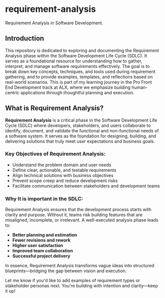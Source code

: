 # requirement-analysis
Requirement Analysis in Software Development.
## Introduction
This repository is dedicated to exploring and documenting the Requirement Analysis phase within the Software Development Life Cycle (SDLC). It serves as a foundational resource for understanding how to gather, interpret, and manage software requirements effectively.
The goal is to break down key concepts, techniques, and tools used during requirement gathering, and to provide examples, templates, and reflections based on real-world scenarios. This is part of my learning journey in the Pro Front End Development track at ALX, where we emphasize building human-centric applications through thoughtful planning and execution.

##  What is Requirement Analysis?

**Requirement Analysis** is a critical phase in the Software Development Life Cycle (SDLC) where developers, stakeholders, and users collaborate to identify, document, and validate the functional and non-functional needs of a software system. It serves as the foundation for designing, building, and delivering solutions that truly meet user expectations and business goals.

###  Key Objectives of Requirement Analysis:
- Understand the problem domain and user needs  
- Define clear, actionable, and testable requirements  
- Align technical solutions with business objectives  
- Prevent scope creep and reduce development risks  
- Facilitate communication between stakeholders and development teams

###  Why It is important in the SDLC:
Requirement Analysis ensures that the development process starts with clarity and purpose. Without it, teams risk building features that are misaligned, incomplete, or irrelevant. A well-executed analysis phase leads to:
- **Better planning and estimation**  
- **Fewer revisions and rework**  
- **Higher user satisfaction**  
- **Improved team collaboration**  
- **Successful project delivery**

In essence, Requirement Analysis transforms vague ideas into structured blueprints—bridging the gap between vision and execution.


Let me know if you'd like to add examples of requirement types or stakeholder personas next. You're building with intention and clarity—keep it up!
